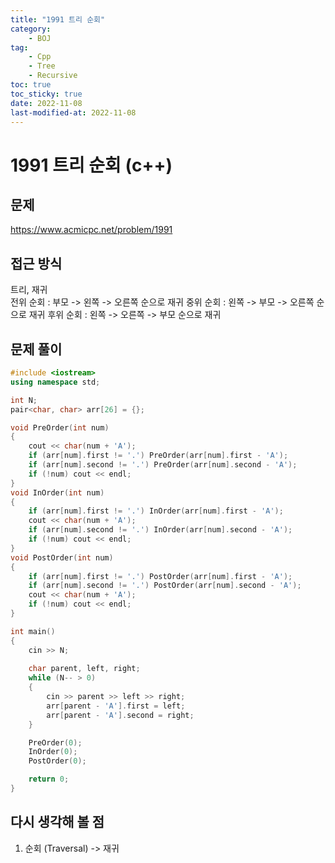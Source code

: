 ```yaml
---
title: "1991 트리 순회"
category:
    - BOJ
tag:
    - Cpp
    - Tree
    - Recursive
toc: true
toc_sticky: true
date: 2022-11-08
last-modified-at: 2022-11-08
---
```


# 1991 트리 순회 (c++)

## 문제
https://www.acmicpc.net/problem/1991

## 접근 방식
트리, 재귀   
전위 순회 : 부모 -> 왼쪽 -> 오른쪽 순으로 재귀
중위 순회 : 왼쪽 -> 부모 -> 오른쪽 순으로 재귀
후위 순회 : 왼쪽 -> 오른쪽 -> 부모 순으로 재귀


## 문제 풀이
```c++
#include <iostream>
using namespace std;

int N;
pair<char, char> arr[26] = {};

void PreOrder(int num)
{
	cout << char(num + 'A');
	if (arr[num].first != '.') PreOrder(arr[num].first - 'A');
	if (arr[num].second != '.') PreOrder(arr[num].second - 'A');
	if (!num) cout << endl;
}
void InOrder(int num)
{
	if (arr[num].first != '.') InOrder(arr[num].first - 'A');
	cout << char(num + 'A');
	if (arr[num].second != '.') InOrder(arr[num].second - 'A');
	if (!num) cout << endl;
}
void PostOrder(int num)
{
	if (arr[num].first != '.') PostOrder(arr[num].first - 'A');
	if (arr[num].second != '.') PostOrder(arr[num].second - 'A');
	cout << char(num + 'A');
	if (!num) cout << endl;
}

int main()
{
	cin >> N;
	
	char parent, left, right;
	while (N-- > 0)
	{
		cin >> parent >> left >> right;
		arr[parent - 'A'].first = left;
		arr[parent - 'A'].second = right;
	}

	PreOrder(0);
	InOrder(0);
	PostOrder(0);

	return 0;
}
```

## 다시 생각해 볼 점
1. 순회 (Traversal) -> 재귀